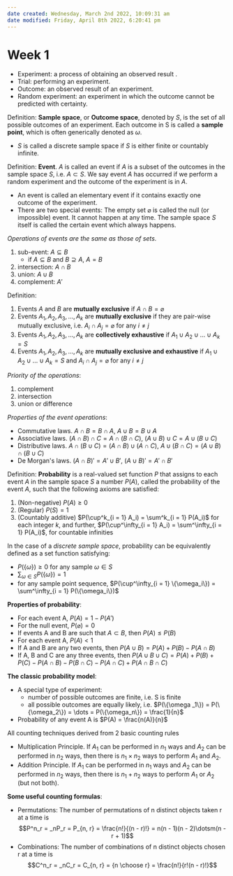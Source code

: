 ```yaml
---
date created: Wednesday, March 2nd 2022, 10:09:31 am
date modified: Friday, April 8th 2022, 6:20:41 pm
---
```


# Week 1

- Experiment: a process of obtaining an observed result .
- Trial: performing an experiment.
- Outcome: an observed result of an experiment.
- Random experiment: an experiment in which the outcome cannot be predicted with certainty.

Definition: **Sample space**, or **Outcome space**, denoted by $S$, is the set of all possible outcomes of an experiment. Each outcome in S is called a **sample point**, which is often generically denoted as $\omega$.

- $S$ is called a discrete sample space if $S$ is either finite or countably infinite.

Definition: **Event**. $A$ is called an event if $A$ is a subset of the outcomes in the sample space $S$, i.e. $A \subset S$. We say event $A$ has occurred if we perform a random experiment and the outcome of the experiment is in $A$.

- An event is called an elementary event if it contains exactly one outcome of the experiment.
- There are two special events: The empty set $\varnothing$ is called the null (or impossible) event. It cannot happen at any time. The sample space $S$ itself is called the certain event which always happens.

_Operations of events are the same as those of sets._

1. sub-event: $A \subseteq B$
    - if $A \subseteq B$ and $B \supseteq A$, $A = B$
2. intersection: $A \cap B$
3. union: $A \cup B$
4. complement: $A'$

Definition:

1. Events $A$ and $B$ are **mutually exclusive** if $A \cap B = \varnothing$
2. Events $A_1, A_2, A_3, \dots, A_k$ are **mutually exclusive** if they are pair-wise mutually exclusive, i.e. $A_i \cap A_j = \varnothing$ for any $i \ne j$
3. Events $A_1, A_2, A_3, \dots, A_k$ are **collectively exhaustive** if $A_1 \cup A_2 \cup \dots \cup A_k = S$
4. Events $A_1, A_2, A_3, \dots, A_k$ are **mutually exclusive and exhaustive** if $A_1 \cup A_2 \cup \dots \cup A_k = S$ and $A_i \cap A_j = \varnothing$ for any $i \ne j$

_Priority of the operations_:

1. complement
2. intersection
3. union or difference

_Properties of the event operations_:

- Commutative laws. $A \cap B = B \cap A$, $A \cup B = B \cup A$
- Associative laws. $(A \cap B) \cap C = A \cap (B \cap C)$, $(A \cup B) \cup C = A \cup (B \cup C)$
- Distributive laws. $A \cap (B \cup C) = (A \cap B) \cup (A \cap C)$, $A \cup (B \cap C) = (A \cup B) \cap (B \cup C)$
- De Morgan's laws. $(A \cap B)' = A' \cup B'$, $(A \cup B)' = A' \cap B'$

Definition: **Probability** is a real-valued set function $P$ that assigns to each event $A$ in the sample space $S$ a number $P(A)$, called the probability of the event $A$, such that the following axioms are satisfied:

1. (Non-negative) $P(A) \geq 0$
2. (Regular) $P(S) = 1$
3. (Countably additive) $P(\cup^k_{i = 1} A_i) = \sum^k_{i = 1} P(A_i)$ for each integer $k$, and further, $P(\cup^\infty_{i = 1} A_i) = \sum^\infty_{i = 1} P(A_i)$, for countable infinities

In the case of a _discrete sample space_, probability can be equivalently defined as a set function satisfying:

- $P(\{\omega\}) \ge 0$ for any sample $\omega \in S$
- $\sum _{\omega \in S} P(\{\omega\}) = 1$
- for any sample point sequence, $P(\cup^\infty_{i = 1} \{\omega_i\}) = \sum^\infty_{i = 1} P(\{\omega_i\})$

**Properties of probability**:

- For each event A, $P(A) = 1 − P(A')$
- For the null event, $P(\varnothing) = 0$
- If events A and B are such that $A \subset B$, then $P(A) \le P(B)$
- For each event A, $P(A) < 1$
- If A and B are any two events, then $P(A \cup B) = P(A) + P(B) - P(A \cap B)$
- If A, B and C are any three events, then $P(A \cup B \cup C) = P(A) + P(B) + P(C) - P(A \cap B) - P(B \cap C) - P(A \cap C) + P(A \cap B \cap C)$

**The classic probability model**:

- A special type of experiment:
    - number of possible outcomes are finite, i.e. S is finite
    - all possible outcomes are equally likely, i.e. $P(\{\omega _1\}) = P(\{\omega_2\}) = \dots = P(\{\omega_n\}) = \frac{1}{n}$
- Probability of any event A is $P(A) = \frac{n(A)}{n}$

All counting techniques derived from 2 basic counting rules

- Multiplication Principle. If $A_1$ can be performed in $n_1$ ways and $A_2$ can be performed in $n_2$ ways, then there is $n_1 \times n_2$ ways to perform $A_1$ and $A_2$.
- Addition Principle. If $A_1$ can be performed in $n_1$ ways and $A_2$ can be performed in $n_2$ ways, then there is $n_1 + n_2$ ways to perform $A_1$ or $A_2$ (but not both).

**Some useful counting formulas**:

- Permutations: The number of permutations of n distinct objects taken r at a time is $$P^n_r = _nP_r = P_{n, r} = \frac{n!}{(n - r)!} = n(n - 1)(n - 2)\dotsm(n - r + 1)$$
- Combinations: The number of combinations of n distinct objects chosen r at a time is $$C^n_r = _nC_r = C_{n, r} = {n \choose r} = \frac{n!}{r!(n - r)!}$$
